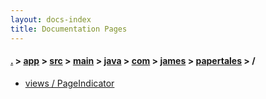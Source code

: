 ```yaml
---
layout: docs-index
title: Documentation Pages
---
```

#### [.](./../../../../../../../index) > [app](./../../../../../../index) > [src](./../../../../../index) > [main](./../../../../index) > [java](./../../../index) > [com](./../../index) > [james](./../index) > [papertales](./index) > **/**

- [views / PageIndicator](views/PageIndicator)
